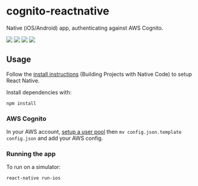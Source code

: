 # cognito-reactnative

Native (iOS/Android) app, authenticating against AWS Cognito.

![](https://github.com/rhydiant/cognito-reactnative/blob/master/screenshots/screen1.png)
![](https://github.com/rhydiant/cognito-reactnative/blob/master/screenshots/screen2.png)
![](https://github.com/rhydiant/cognito-reactnative/blob/master/screenshots/screen4.png)
![](https://github.com/rhydiant/cognito-reactnative/blob/master/screenshots/screen3.png)


## Usage

Follow the [install instructions](https://facebook.github.io/react-native/docs/getting-started) (Building Projects with Native Code) to setup React Native.

Install dependencies with:

    npm install

### AWS Cognito

In your AWS account, [setup a user pool](https://docs.aws.amazon.com/cognito/latest/developerguide/getting-started-with-cognito-user-pools.html) then `mv config.json.template config.json` and add your AWS config.

### Running the app

To run on a simulator:

    react-native run-ios
